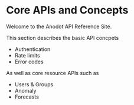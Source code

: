 
# Core APIs and Concepts

Welcome to the Anodot API Reference Site.

This section describes the basic API concpets

* Authentication
* Rate limits
* Error codes

As well as core resource APIs such as

* Users & Groups
* Anomaly
* Forecasts
